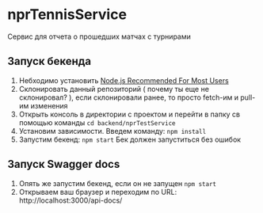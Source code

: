 # nprTennisService
 Сервис для отчета о прошедших матчах с турнирами

## Запуск бекенда
1) Небходимо установить [Node.js Recommended For Most Users](https://nodejs.org/en) 
2) Склонировать данный репозиторий ( почему ты еще не склонировал? ), если склонировали ранее, то просто fetch-им и pull-им изменения
3) Открыть консоль в директории с проектом и перейти в папку св помощью команды ```cd backend/nprTestService```
4) Установим зависимости. Введем команду:  ```npm install```
5) Запустим бекенд: ```npm start```
Бек должен запуститься без ошибок

## Запуск Swagger docs
1) Опять же запустим бекенд, если он не запущен ```npm start```
2) Открываем ваш браузер и переходим по URL: http://localhost:3000/api-docs/
